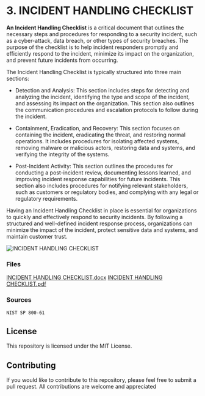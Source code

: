 # 3. INCIDENT HANDLING CHECKLIST

**An Incident Handling Checklist** is a critical document that outlines the necessary steps and procedures for responding to a security incident, such as a cyber-attack, data breach, or other types of security breaches. The purpose of the checklist is to help incident responders promptly and efficiently respond to the incident, minimize its impact on the organization, and prevent future incidents from occurring.

The Incident Handling Checklist is typically structured into three main sections:
- Detection and Analysis: This section includes steps for detecting and analyzing the incident, identifying the type and scope of the incident, and assessing its impact on the organization. This section also outlines the communication procedures and escalation protocols to follow during the incident.

- Containment, Eradication, and Recovery: This section focuses on containing the incident, eradicating the threat, and restoring normal operations. It includes procedures for isolating affected systems, removing malware or malicious actors, restoring data and systems, and verifying the integrity of the systems.

- Post-Incident Activity: This section outlines the procedures for conducting a post-incident review, documenting lessons learned, and improving incident response capabilities for future incidents. This section also includes procedures for notifying relevant stakeholders, such as customers or regulatory bodies, and complying with any legal or regulatory requirements.

Having an Incident Handling Checklist in place is essential for organizations to quickly and effectively respond to security incidents. By following a structured and well-defined incident response process, organizations can minimize the impact of the incident, protect sensitive data and systems, and maintain customer trust.

![INCIDENT HANDLING CHECKLIST](https://user-images.githubusercontent.com/119814239/224511435-113180ab-3b19-4765-ba2e-3af466a77cf2.png)

### Files

[INCIDENT HANDLING CHECKLIST.docx](https://github.com/DannnyzZ/Cheatsheets/files/11524741/INCIDENT.HANDLING.CHECKLIST.docx)
[INCIDENT HANDLING CHECKLIST.pdf](https://github.com/DannnyzZ/Cheatsheets/files/11524743/INCIDENT.HANDLING.CHECKLIST.pdf)

### Sources
`NIST SP 800-61`

## License

This repository is licensed under the MIT License.

## Contributing

If you would like to contribute to this repository, please feel free to submit a pull request. All contributions are welcome and appreciated
